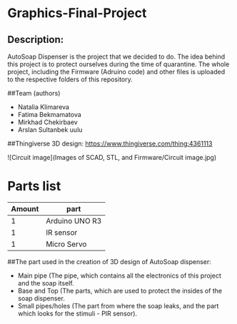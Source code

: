 # Graphics-Final-Project
## Description:
AutoSoap Dispenser is the project that we decided to do. 
The idea behind this project is to protect ourselves during the time of quarantine.
The whole project, including the Firmware (Adruino code) and other files is uploaded to the respective folders of this repository.

##Team (authors)
* Natalia Klimareva
* Fatima Bekmamatova
* Mirkhad Chekirbaev
* Arslan Sultanbek uulu

##Thingiverse 3D design:
https://www.thingiverse.com/thing:4361113

![Circuit image](Images of SCAD, STL, and Firmware/Circuit image.jpg)


# Parts list
| Amount |    part      |
|--------|--------------|
|   1    |Arduino UNO R3|
|   1    |IR sensor     |
|   1    |Micro Servo   |

##The part used in the creation of 3D design of AutoSoap dispenser:

* Main pipe (The pipe, which contains all the electronics of this project and the soap itself.
* Base and Top (The parts, which are used to protect the insides of the soap dispenser.
* Small pipes/holes (The part from where the soap leaks, and the part which looks for the stimuli - PIR sensor).
